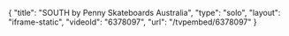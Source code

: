 {
    "title": "SOUTH by Penny Skateboards Australia",
    "type": "solo",
    "layout": "iframe-static",
    "videoId": "6378097",
    "url": "\/tvpembed\/6378097"
}
